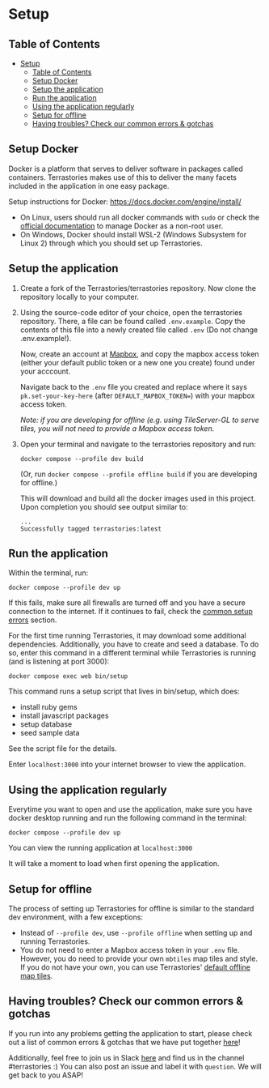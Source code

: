 # Setup

## Table of Contents

- [Setup](#setup)
  - [Table of Contents](#table-of-contents)
  - [Setup Docker](#setup-docker)
  - [Setup the application](#setup-the-application)
  - [Run the application](#run-the-application)
  - [Using the application regularly](#using-the-application-regularly)
  - [Setup for offline](#setup-for-offline)
  - [Having troubles? Check our common errors \& gotchas](#having-troubles-check-our-common-errors--gotchas)

## Setup Docker

Docker is a platform that serves to deliver software in packages called containers. Terrastories makes use of this to deliver the many facets included in the application in one easy package. 

Setup instructions for Docker: https://docs.docker.com/engine/install/

* On Linux, users should run all docker commands with `sudo` or check the [official documentation](https://docs.docker.com/install/linux/linux-postinstall/) to manage Docker as a non-root user.
* On Windows, Docker should install WSL-2 (Windows Subsystem for Linux 2) through which you should set up Terrastories.

## Setup the application
1. Create a fork of the Terrastories/terrastories repository. Now clone the repository locally to your computer. 

2. Using the source-code editor of your choice, open the terrastories repository. There, a file can be found called `.env.example`. Copy the contents of this file into a newly created file called `.env` (Do not change .env.example!).

    Now, create an account at [Mapbox](https://mapbox.com/signup), and copy the mapbox access token (either your default public token or a new one you create) found under your acccount. 

    Navigate back to the `.env` file you created and replace where it says `pk.set-your-key-here` (after `DEFAULT_MAPBOX_TOKEN=`) with your mapbox access token. 

    *Note: if you are developing for offline (e.g. using TileServer-GL to serve tiles, you will not need to provide a Mapbox access token.*

3. Open your terminal and navigate to the terrastories repository and run:

    ```
    docker compose --profile dev build
    ```

    (Or, run `docker compose --profile offline build` if you are developing for offline.)
    
    This will download and build all the docker images used in this project. Upon completion you should see output similar to:

    ```
    ...
    Successfully tagged terrastories:latest
    ```

## Run the application

Within the terminal, run:

```
docker compose --profile dev up
```

If this fails, make sure all firewalls are turned off and you have a secure connection to the internet. If it continues to fail, check 
the [common setup errors](#having-troubles-check-our-common-errors--gotchas) section. 

For the first time running Terrastories, it may download some additional dependencies. Additionally, you have to create and seed a database. To do so, enter this command in a different terminal while Terrastories is running (and is listening at port 3000):

```
docker compose exec web bin/setup
```

This command runs a setup script that lives in bin/setup, which does:

- install ruby gems
- install javascript packages
- setup database
- seed sample data

See the script file for the details.

Enter `localhost:3000` into your internet browser to view the application.

## Using the application regularly

Everytime you want to open and use the application, make sure you have docker desktop running and run the following command in the terminal: 

```
docker compose --profile dev up
```

You can view the running application at `localhost:3000`

It will take a moment to load when first opening the application.

## Setup for offline

The process of setting up Terrastories for offline is similar to the standard dev environment, with a few exceptions:

* Instead of `--profile dev`, use `--profile offline` when setting up and running Terrastories.
* You do not need to enter a Mapbox access token in your `.env` file. However, you do need to provide your own `mbtiles` map tiles and style. If you do not have your own, you can use Terrastories' [default offline map tiles](https://github.com/Terrastories/default-offline-map).

## Having troubles? Check our common errors & gotchas

If you run into any problems getting the application to start, please check out a list of common errors & gotchas that we have put together [here](https://docs.google.com/document/d/1uSbQl56rAh3AA8Xm7IRZ8qepAMVN55ZOkAqQ8Kh423E/edit)!

Additionally, feel free to join us in Slack [here](https://t.co/kUtI3lnpW1) and find us in the channel #terrastories :) You can also post an issue and label it with `question`. We will get back to you ASAP!
